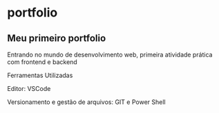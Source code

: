 # portfolio
## Meu primeiro portfolio

Entrando no mundo de desenvolvimento web, primeira atividade prática com frontend e backend


Ferramentas Utilizadas


Editor: VSCode

Versionamento e gestão de arquivos: GIT e Power Shell